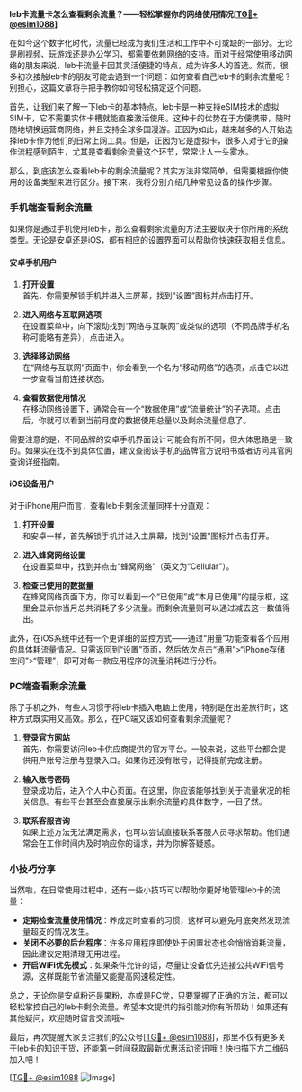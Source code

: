 **leb卡流量卡怎么查看剩余流量？——轻松掌握你的网络使用情况[[TG💪+ @esim1088](https://t.me/s/esim1088)]**

在如今这个数字化时代，流量已经成为我们生活和工作中不可或缺的一部分。无论是刷视频、玩游戏还是办公学习，都需要依赖网络的支持。而对于经常使用移动网络的朋友来说，leb卡流量卡因其灵活便捷的特点，成为许多人的首选。然而，很多初次接触leb卡的朋友可能会遇到一个问题：如何查看自己leb卡的剩余流量呢？别担心，这篇文章将手把手教你如何轻松搞定这个问题。

首先，让我们来了解一下leb卡的基本特点。leb卡是一种支持eSIM技术的虚拟SIM卡，它不需要实体卡槽就能直接激活使用。这种卡的优势在于方便携带，随时随地切换运营商网络，并且支持全球多国漫游。正因为如此，越来越多的人开始选择leb卡作为他们的日常上网工具。但是，正因为它是虚拟卡，很多人对于它的操作流程感到陌生，尤其是查看剩余流量这个环节，常常让人一头雾水。

那么，到底该怎么查看leb卡的剩余流量呢？其实方法非常简单，但需要根据你使用的设备类型来进行区分。接下来，我将分别介绍几种常见设备的操作步骤。

### 手机端查看剩余流量

如果你是通过手机使用leb卡，那么查看剩余流量的方法主要取决于你所用的系统类型。无论是安卓还是iOS，都有相应的设置界面可以帮助你快速获取相关信息。

#### 安卓手机用户

1. **打开设置**  
   首先，你需要解锁手机并进入主屏幕，找到“设置”图标并点击打开。
   
2. **进入网络与互联网选项**  
   在设置菜单中，向下滚动找到“网络与互联网”或类似的选项（不同品牌手机名称可能略有差异），点击进入。

3. **选择移动网络**  
   在“网络与互联网”页面中，你会看到一个名为“移动网络”的选项，点击它以进一步查看当前连接状态。

4. **查看数据使用情况**  
   在移动网络设置下，通常会有一个“数据使用”或“流量统计”的子选项。点击后，你就可以看到当前月度的数据使用总量以及剩余流量信息了。

需要注意的是，不同品牌的安卓手机界面设计可能会有所不同，但大体思路是一致的。如果实在找不到具体位置，建议查阅该手机的品牌官方说明书或者访问其官网查询详细指南。

#### iOS设备用户

对于iPhone用户而言，查看leb卡剩余流量同样十分直观：

1. **打开设置**  
   和安卓一样，首先解锁手机并进入主屏幕，找到“设置”图标并点击打开。

2. **进入蜂窝网络设置**  
   在设置菜单中，找到并点击“蜂窝网络”（英文为“Cellular”）。

3. **检查已使用的数据量**  
   在蜂窝网络页面下方，你可以看到一个“已使用”或“本月已使用”的提示框，这里会显示你当月总共消耗了多少流量。而剩余流量则可以通过减去这一数值得出。

此外，在iOS系统中还有一个更详细的监控方式——通过“用量”功能查看各个应用的具体耗流量情况。只需返回到“设置”页面，然后依次点击“通用”>“iPhone存储空间”>“管理”，即可对每一款应用程序的流量消耗进行分析。

### PC端查看剩余流量

除了手机之外，有些人习惯于将leb卡插入电脑上使用，特别是在出差旅行时，这种方式既实用又高效。那么，在PC端又该如何查看剩余流量呢？

1. **登录官方网站**  
   首先，你需要访问leb卡供应商提供的官方平台。一般来说，这些平台都会提供用户账号注册与登录入口。如果你还没有账号，记得提前完成注册。

2. **输入账号密码**  
   登录成功后，进入个人中心页面。在这里，你应该能够找到关于流量状况的相关信息。有些平台甚至会直接展示出剩余流量的具体数字，一目了然。

3. **联系客服咨询**  
   如果上述方法无法满足需求，也可以尝试直接联系客服人员寻求帮助。他们通常会在工作时间内及时响应你的请求，并为你解答疑惑。

### 小技巧分享

当然啦，在日常使用过程中，还有一些小技巧可以帮助你更好地管理leb卡的流量：

- **定期检查流量使用情况**：养成定时查看的习惯，这样可以避免月底突然发现流量超支的情况发生。
- **关闭不必要的后台程序**：许多应用程序即使处于闲置状态也会悄悄消耗流量，因此建议定期清理无用进程。
- **开启WiFi优先模式**：如果条件允许的话，尽量让设备优先连接公共WiFi信号源，这样既能节省流量又能提高网速稳定性。

总之，无论你是安卓粉还是果粉，亦或是PC党，只要掌握了正确的方法，都可以轻松掌控自己的leb卡剩余流量。希望本文提供的指引能对你有所帮助！如果还有其他疑问，欢迎随时留言交流哦~

最后，再次提醒大家关注我们的公众号[[TG💪+ @esim1088](https://t.me/s/esim1088)]，那里不仅有更多关于leb卡的知识干货，还能第一时间获取最新优惠活动资讯哦！快扫描下方二维码加入吧！

[[TG💪+ @esim1088](https://t.me/s/esim1088) ![Image](https://i.postimg.cc/4NQfJmqS/Snipaste-2025-05-13-00-14-12.png)]